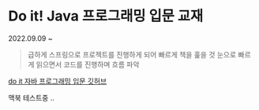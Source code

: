# Do it! Java 프로그래밍 입문 교재

2022.09.09 ~

> 급하게 스프링으로 프로젝트를 진행하게 되어 빠르게 책을 훑을 것
> 눈으로 빠르게 읽으면서 코드를 진행하며 흐름 파악

[do it 자바 프로그래밍 입문 깃허브](https://github.com/easyspubjava)

맥북 테스트중 ..